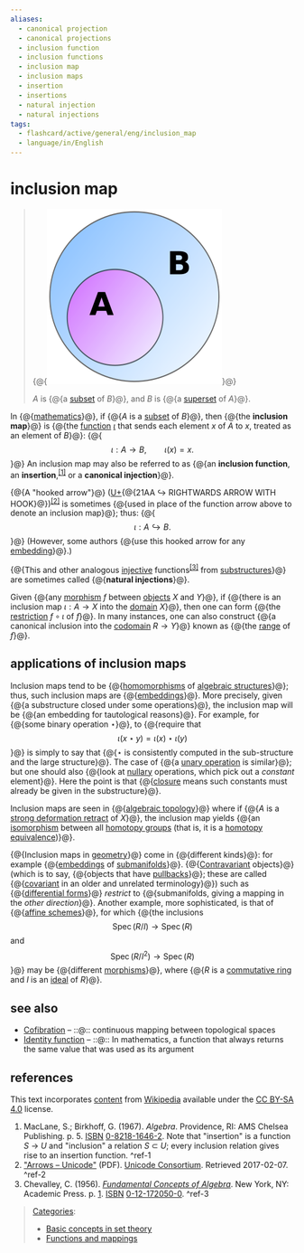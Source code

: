 ```yaml
---
aliases:
  - canonical projection
  - canonical projections
  - inclusion function
  - inclusion functions
  - inclusion map
  - inclusion maps
  - insertion
  - insertions
  - natural injection
  - natural injections
tags:
  - flashcard/active/general/eng/inclusion_map
  - language/in/English
---
```


# inclusion map

> {@{![$A$ is a [subset](subset.md) of $B$, and $B$ is a [superset](subset.md) of $A$.](../../archives/Wikimedia%20Commons/Venn%20A%20subset%20B.svg)}@}
>
> $A$ is {@{a [subset](subset.md) of $B$}@}, and $B$ is {@{a [superset](subset.md) of $A$}@}. <!--SR:!2025-03-30,60,310!2025-04-02,63,310!2025-01-30,16,290-->

In {@{[mathematics](mathematics.md)}@}, if {@{$A$ is a [subset](subset.md) of $B$}@}, then {@{the __inclusion map__}@} is {@{the [function](function%20(mathematics).md) [$\iota$](ι.md) that sends each element $x$ of $A$ to $x$, treated as an element of $B$}@}: {@{$$\iota :A\rightarrow B,\qquad \iota (x)=x.$$}@} An inclusion map may also be referred to as {@{an __inclusion function__, an __insertion__,<sup>[\[1\]](#^ref-1)</sup> or a __canonical injection__}@}. <!--SR:!2025-03-31,61,310!2025-04-01,62,310!2025-03-31,61,310!2025-04-01,62,310!2025-01-30,16,290!2025-03-29,59,310-->

{@{A "hooked arrow"}@} \([U+](Unicode.md){@{21AA ↪ RIGHTWARDS ARROW WITH HOOK}@}\)<sup>[\[2\]](#^ref-2)</sup> is sometimes {@{used in place of the function arrow above to denote an inclusion map}@}; thus: {@{$$\iota :A\hookrightarrow B.$$}@} \(However, some authors {@{use this hooked arrow for any [embedding](embedding.md)}@}.\) <!--SR:!2025-04-01,62,310!2025-02-08,19,250!2025-03-15,45,290!2025-04-02,63,310!2025-03-30,60,310-->

{@{This and other analogous [injective](injective.md) functions<sup>[\[3\]](#^ref-3)</sup> from [substructures](substructure%20(mathematics).md)}@} are sometimes called {@{__natural injections__}@}. <!--SR:!2025-03-12,42,290!2025-01-30,16,290-->

Given {@{any [morphism](morphism.md) $f$ between [objects](object%20(category%20theory).md) $X$ and $Y$}@}, if {@{there is an inclusion map $\iota :A\to X$ into the [domain](domain%20of%20a%20function.md) $X$}@}, then one can form {@{the [restriction](restriction%20(mathematics).md) $f\circ \iota$ of $f$}@}. In many instances, one can also construct {@{a canonical inclusion into the [codomain](codomain.md) $R\to Y$}@} known as {@{the [range](range%20of%20a%20function.md) of $f$}@}. <!--SR:!2025-01-30,16,290!2025-03-30,60,310!2025-03-28,58,310!2025-04-02,63,310!2025-01-30,16,290-->

## applications of inclusion maps

Inclusion maps tend to be {@{[homomorphisms](homomorphism.md) of [algebraic structures](algebraic%20structure.md)}@}; thus, such inclusion maps are {@{[embeddings](embedding.md)}@}. More precisely, given {@{a substructure closed under some operations}@}, the inclusion map will be {@{an embedding for tautological reasons}@}. For example, for {@{some binary operation $\star$}@}, to {@{require that $$\iota (x\star y)=\iota (x)\star \iota (y)$$}@} is simply to say that {@{$\star$ is consistently computed in the sub-structure and the large structure}@}. The case of {@{a [unary operation](unary%20operation.md) is similar}@}; but one should also {@{look at [nullary](nullary.md#nullary) operations, which pick out a _constant_ element}@}. Here the point is that {@{[closure](closure%20(mathematics).md) means such constants must already be given in the substructure}@}. <!--SR:!2025-03-14,44,290!2025-03-27,57,310!2025-01-30,16,290!2025-01-30,16,290!2025-03-28,58,310!2025-03-31,61,310!2025-03-13,43,290!2025-03-29,59,310!2025-03-30,60,310!2025-03-16,46,290-->

Inclusion maps are seen in {@{[algebraic topology](algebraic%20topology.md)}@} where if {@{$A$ is a [strong deformation retract](strong%20deformation%20retract.md) of $X$}@}, the inclusion map yields {@{an [isomorphism](group%20isomorphism.md) between all [homotopy groups](homotopy%20groups.md) \(that is, it is a [homotopy equivalence](homotopy.md)\)}@}. <!--SR:!2025-01-30,16,290!2025-02-27,32,270!2025-02-08,19,250-->

{@{Inclusion maps in [geometry](geometry.md)}@} come in {@{different kinds}@}: for example {@{[embeddings](embedding.md) of [submanifolds](submanifold.md)}@}. {@{[Contravariant](covariance%20and%20contravariance%20of%20functors.md#covariance%20and%20contravariance) objects}@} \(which is to say, {@{objects that have [pullbacks](pullback.md)}@}; these are called {@{[covariant](covariance%20and%20contravariance%20of%20vectors.md) in an older and unrelated terminology}@}\) such as {@{[differential forms](differential%20form.md)}@} _restrict_ to {@{submanifolds, giving a mapping in the _other direction_}@}. Another example, more sophisticated, is that of {@{[affine schemes](affine%20scheme.md)}@}, for which {@{the inclusions $$\operatorname {Spec} \left(R/I\right)\to \operatorname {Spec} (R)$$ and $$\operatorname {Spec} \left(R/I^{2}\right)\to \operatorname {Spec} (R)$$}@} may be {@{different [morphisms](morphism.md)}@}, where {@{$R$ is a [commutative ring](commutative%20ring.md) and $I$ is an [ideal](ideal%20(ring%20theory).md) of $R$}@}. <!--SR:!2025-04-01,62,310!2025-04-02,63,310!2025-01-30,16,290!2025-03-13,43,290!2025-03-31,61,310!2025-04-02,63,310!2025-03-12,42,290!2025-02-20,28,270!2025-03-04,39,290!2025-02-15,26,270!2025-01-30,16,290!2025-03-16,46,290-->

## see also

- [Cofibration](cofibration.md) – ::@:: continuous mapping between topological spaces <!--SR:!2025-02-08,19,250!2025-03-14,44,290-->
- [Identity function](identity%20function.md) – ::@:: In mathematics, a function that always returns the same value that was used as its argument <!--SR:!2025-03-28,58,310!2025-03-30,60,310-->

## references

This text incorporates [content](https://en.wikipedia.org/wiki/inclusion_map) from [Wikipedia](Wikipedia.md) available under the [CC BY-SA 4.0](https://creativecommons.org/licenses/by-sa/4.0/) license.

1. <a id="CITEREFMacLaneBirkhoff1967"></a> MacLane, S.; Birkhoff, G. \(1967\). _Algebra_. Providence, RI: AMS Chelsea Publishing. p. 5. [ISBN](ISBN%20(identifier).md) [0-8218-1646-2](https://en.wikipedia.org/wiki/Special:BookSources/0-8218-1646-2). Note that "insertion" is a function _S_ → _U_ and "inclusion" a relation _S_ ⊂ _U_; every inclusion relation gives rise to an insertion function. <a id="^ref-1"></a>^ref-1
2. ["Arrows – Unicode"](https://www.unicode.org/charts/PDF/U2190.pdf) \(PDF\). [Unicode Consortium](Unicode%20Consortium.md). Retrieved 2017-02-07. <a id="^ref-2"></a>^ref-2
3. <a id="CITEREFChevalley1956"></a> Chevalley, C. \(1956\). [_Fundamental Concepts of Algebra_](https://archive.org/details/fundamentalconce00chev_0). New York, NY: Academic Press. p. [1](https://archive.org/details/fundamentalconce00chev_0/page/1). [ISBN](ISBN%20(identifier).md) [0-12-172050-0](https://en.wikipedia.org/wiki/Special:BookSources/0-12-172050-0). <a id="^ref-3"></a>^ref-3

> [Categories](https://en.wikipedia.org/wiki/Help:Category):
>
> - [Basic concepts in set theory](https://en.wikipedia.org/wiki/Category:Basic%20concepts%20in%20set%20theory)
> - [Functions and mappings](https://en.wikipedia.org/wiki/Category:Functions%20and%20mappings)
